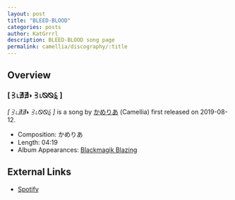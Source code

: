 ```yaml
---
layout: post
title: "BLEED-BLOOD"
categories: posts
author: KatGrrrl
description: BLEED-BLOOD song page
permalink: camellia/discography/:title
---
```


## Overview

### \[ ⫖⌊∄∄◗ ⫖⌊⦰⦰ꗐ \]

*\[ ⫖⌊∄∄◗ ⫖⌊⦰⦰ꗐ \]* is a song by [かめりあ](/camellia) (Camellia) first released on 2019-08-12.

* Composition: かめりあ
* Length: 04:19
* Album Appearances: [Blackmagik Blazing](<{% link postsInclude/_posts/camellia/albums/Blackmagik-Blazing/2023-12-21-Blackmagik-Blazing.md %}>)

## External Links

* [Spotify](https://open.spotify.com/track/1ZXhYLbFfpZhdJkSizy93R?si=3ff7dd024b2b4de6)
